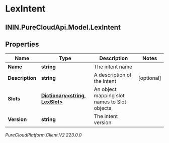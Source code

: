# LexIntent

## ININ.PureCloudApi.Model.LexIntent

## Properties

|Name | Type | Description | Notes|
|------------ | ------------- | ------------- | -------------|
| **Name** | **string** | The intent name | |
| **Description** | **string** | A description of the intent | [optional] |
| **Slots** | [**Dictionary&lt;string, LexSlot&gt;**](LexSlot) | An object mapping slot names to Slot objects | |
| **Version** | **string** | The intent version | |



_PureCloudPlatform.Client.V2 223.0.0_
